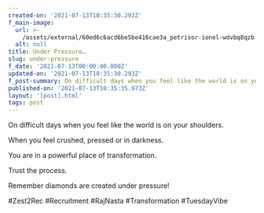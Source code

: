 ```yaml
---
created-on: '2021-07-13T10:35:30.293Z'
f_main-image:
  url: >-
    /assets/external/60ed6c6acd6be5be416cae3a_petrisor-ionel-wdvbq8qzb-w-unsplash.jpg
  alt: null
title: Under Pressure…
slug: under-pressure
f_date: '2021-07-13T00:00:00.000Z'
updated-on: '2021-07-13T10:35:30.293Z'
f_post-summary: On difficult days when you feel like the world is on your shoulders.
published-on: '2021-07-13T10:35:35.973Z'
layout: '[post].html'
tags: post
---
```


On difficult days when you feel like the world is on your shoulders.

When you feel crushed, pressed or in darkness.

You are in a powerful place of transformation.

Trust the process.

Remember diamonds are created under pressure!

#Zest2Rec #Recruitment #RajNasta #Transformation #TuesdayVibe

‍
